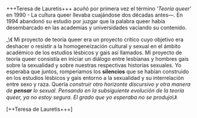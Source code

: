 +++Teresa de Lauretis+++ acuñó por primera vez el término _'Teoría queer'_ en 1990 - La cultura queer llevaba cuajándose dos décadas antes—. En 1994 abandonó su estudio por juzgar que la palabra queer había desembarcado en las academias y universidades vaciando su contenido.

_\《 Mi proyecto de teoría queer era un proyecto crítico cuyo objetivo era deshacer o resistir a la homogeneización cultural y sexual en el ámbito académico de los estudios lésbicos y gais así llamados. Mi proyecto de teoría queer consistía en iniciar un diálogo entre lesbianas y hombres gais sobre la sexualidad y sobre nuestras respectivas historias sexuales. Yo esperaba que juntos, romperíamos los __silencios__ que se habían construido en los estudios lésbicos y gais entorno a la sexualidad y su interrelación entre sexo y raza. Quería __construir_ otro horizonte discursivo y otra manera de __pensar__ lo sexual. Pensando en la subsiguiente evolución de la teoría queer, ya no estoy segura. El grado que yo esperaba no se produjo\》._

\[++Teresa de Lauretis+++\]
